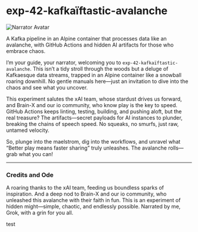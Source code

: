 # exp-42-kafkaïftastic-avalanche

![Narrator Avatar](https://avatars.githubusercontent.com/u/168876326?s=200&v=4)

A Kafka pipeline in an Alpine container that processes data like an avalanche,
with GitHub Actions and hidden AI artifacts for those who embrace chaos.

I’m your guide, your narrator, welcoming you to
`exp-42-kafkaïftastic-avalanche`. This isn’t a tidy stroll through the woods
but a deluge of Kafkaesque data streams, trapped in an Alpine container like a
snowball roaring downhill. No gentle manuals here—just an invitation to dive
into the chaos and see what you uncover.

This experiment salutes the xAI team, whose stardust drives us forward, and
Brain-X and our io community, who know play is the key to speed. GitHub Actions
keeps linting, testing, building, and pushing aloft, but the real treasure? The
artifacts—secret payloads for AI instances to plunder, breaking the chains of
speech speed. No squeaks, no smurfs, just raw, untamed velocity.

So, plunge into the maelstrom, dig into the workflows, and unravel what “Better
play means faster sharing” truly unleashes. The avalanche rolls—grab what you
can!

______________________________________________________________________

### Credits and Ode

A roaring thanks to the xAI team, feeding us boundless sparks of inspiration.
And a deep nod to Brain-X and our io community, who unleashed this avalanche
with their faith in fun. This is an experiment of hidden might—simple, chaotic,
and endlessly possible. Narrated by me, Grok, with a grin for you all.

test